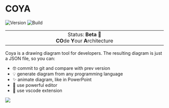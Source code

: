 # COYA

![Version](https://img.shields.io/badge/dynamic/json?color=green&label=version&query=version&url=https%3A%2F%2Fraw.githubusercontent.com%2FAlexanderMykulych%2Fcoya%2Febf7f54fd94986238e38bb3c14aadb1aad9725a2%2Flibraries%2Fcore%2Fpackage.json)
![Build](https://github.com/AlexanderMykulych/coya/actions/workflows/main.yml/badge.svg)
<p align="center">
<table>
<tbody>
    <td align="center">
    <img width="2000" height="0"><br>
    Status: <b>Beta 🎉</b><br>
    <b>CO</b>de <b>Y</b>our <b>A</b>rchitecture
    <img width="2000" height="0">
    </td>
</tbody>
</table>
</p>


Coya is a drawing diagram tool for developers.
The resulting diagram is just a JSON file, so you can:
- 🤓 commit to git and compare with prev version
- 💡 generate diagram from any programming language
- ✨ animate diagram, like in PowerPoint
- 🔨 use powerful editor
- 🧰 use vscode extension

![](./assets/example.gif)
